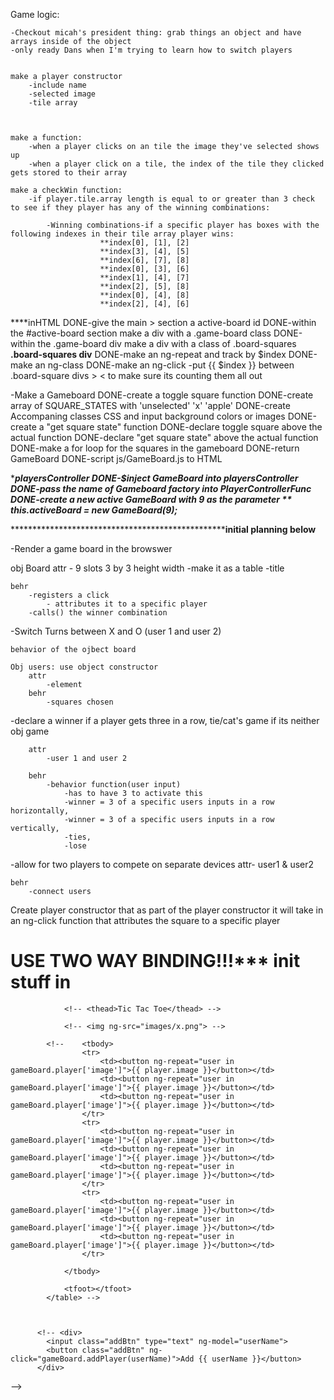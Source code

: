 
Game logic:

	
	-Checkout micah's president thing: grab things an object and have arrays inside of the object 
	-only ready Dans when I'm trying to learn how to switch players
	

	make a player constructor
		-include name
		-selected image
		-tile array

	

	make a function:
		-when a player clicks on an tile the image they've selected shows up
		-when a player click on a tile, the index of the tile they clicked gets stored to their array

	make a checkWin function:
		-if player.tile.array length is equal to or greater than 3 check to see if they player has any of the winning combinations:
			
			-Winning combinations-if a specific player has boxes with the following indexes in their tile array player wins:
						**index[0], [1], [2]
						**index[3], [4], [5]
						**index[6], [7], [8]
						**index[0], [3], [6]
						**index[1], [4], [7]
						**index[2], [5], [8]
						**index[0], [4], [8]
						**index[2], [4], [6]



****inHTML
DONE-give the main > section a active-board id
DONE-within the #active-board section make a div with a .game-board class
DONE-within the .game-board div make a div with a class of .board-squares
	**.board-squares div**
		DONE-make an ng-repeat and track by $index
		DONE-make an ng-class 
		DONE-make an ng-click 
		-put {{ $index }} between .board-square divs > < to make sure its counting them all out


-Make a Gameboard 
DONE-create a toggle square function
DONE-create array of SQUARE_STATES with 'unselected'  'x' 'apple'
DONE-create Accompaning classes CSS and input background colors or images
DONE-create a "get square state" function
DONE-declare toggle square above the actual function
DONE-declare  "get square state" above the actual function
DONE-make a for loop for the squares in the gameboard
DONE-return GameBoard
DONE-script js/GameBoard.js to HTML

****playersController
DONE-$inject GameBoard into playersController 
DONE-pass the name of Gameboard factory into PlayerControllerFunc
DONE-create a new active GameBoard with 9 as the parameter ** this.activeBoard = new GameBoard(9);***




***********************************************************initial planning below**********


-Render a game board in the browswer

obj Board
	attr 
		- 9 slots
			3 by 3 
			height
			width
		-make it as a table
		-title
		
	behr
		-registers a click
			- attributes it to a specific player
		-calls() the winner combination




-Switch Turns between X and O (user 1 and user 2)
	
	behavior of the ojbect board

	Obj users: use object constructor
		attr
			-element
		behr
			-squares chosen


-declare a winner if a player gets three in a row, tie/cat's game if its neither
	obj game
		
		attr
			-user 1 and user 2

		behr
			-behavior function(user input)
				-has to have 3 to activate this
				-winner = 3 of a specific users inputs in a row horizontally,
				-winner = 3 of a specific users inputs in a row vertically,
				-ties,
				-lose


-allow for two players to compete on separate devices
	attr-
		user1 & user2

	behr
		-connect users

Create player constructor that as part of the player constructor it will take in an ng-click function that attributes the square to a specific player

USE TWO WAY BINDING!!!*** init stuff in 
==============================================================

<!-- <table> -->
				<!-- <thead>Tic Tac Toe</thead> -->

				<!-- <img ng-src="images/x.png"> -->

			<!-- 	<tbody>
					<tr>
						<td><button ng-repeat="user in gameBoard.player['image']">{{ player.image }}</button></td>
						<td><button ng-repeat="user in gameBoard.player['image']">{{ player.image }}</button></td>
						<td><button ng-repeat="user in gameBoard.player['image']">{{ player.image }}</button></td>
					</tr>
					<tr>
						<td><button ng-repeat="user in gameBoard.player['image']">{{ player.image }}</button></td>
						<td><button ng-repeat="user in gameBoard.player['image']">{{ player.image }}</button></td>
						<td><button ng-repeat="user in gameBoard.player['image']">{{ player.image }}</button></td>
					</tr>
					<tr>
						<td><button ng-repeat="user in gameBoard.player['image']">{{ player.image }}</button></td>
						<td><button ng-repeat="user in gameBoard.player['image']">{{ player.image }}</button></td>
						<td><button ng-repeat="user in gameBoard.player['image']">{{ player.image }}</button></td>
					</tr>
					
				</tbody>

				<tfoot></tfoot>
			</table> -->
					
			

		  <!-- <div>
		  	<input class="addBtn" type="text" ng-model="userName">
		  	<button class="addBtn" ng-click="gameBoard.addPlayer(userName)">Add {{ userName }}</button>
		  </div>
 -->